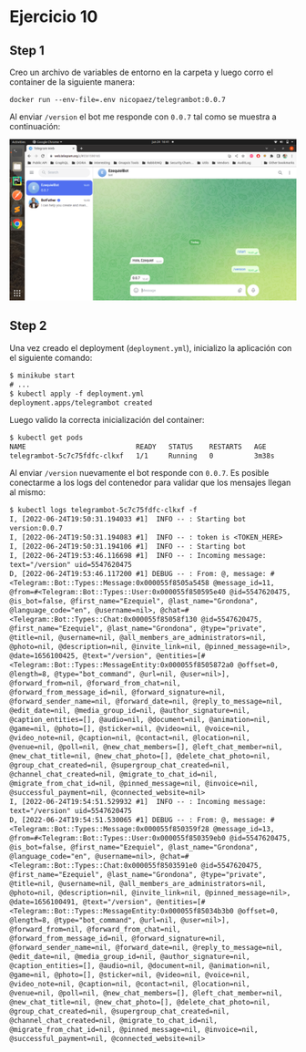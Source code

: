 # Ejercicio 10
## Step 1
Creo un archivo de variables de entorno en la carpeta y luego corro el container de la siguiente manera:
```shell
docker run --env-file=.env nicopaez/telegrambot:0.0.7
```
Al enviar `/version` el bot me responde con `0.0.7` tal como se muestra a continuación:

![Screenshot](https://github.com/Checho3388/DockerKubernetesIntro/blob/main/ejercicio10/Screenshot%20from%202022-06-24%2016-41-41.png "Screenshot")


## Step 2
Una vez creado el deployment (`deployment.yml`), inicializo la aplicación con el siguiente comando:

```shell
$ minikube start
# ...
$ kubectl apply -f deployment.yml
deployment.apps/telegrambot created
```

Luego valido la correcta inicialización del container:
```shell
$ kubectl get pods                     
NAME                           READY   STATUS    RESTARTS   AGE
telegrambot-5c7c75fdfc-clkxf   1/1     Running   0          3m38s
```

Al enviar `/version` nuevamente el bot responde con `0.0.7`. Es posible conectarme a los logs del contenedor para 
validar que los mensajes llegan al mismo:
```shell
$ kubectl logs telegrambot-5c7c75fdfc-clkxf -f
I, [2022-06-24T19:50:31.194033 #1]  INFO -- : Starting bot version:0.0.7
I, [2022-06-24T19:50:31.194083 #1]  INFO -- : token is <TOKEN_HERE>
I, [2022-06-24T19:50:31.194106 #1]  INFO -- : Starting bot
I, [2022-06-24T19:53:46.116698 #1]  INFO -- : Incoming message: text="/version" uid=5547620475
D, [2022-06-24T19:53:46.117200 #1] DEBUG -- : From: @, message: #<Telegram::Bot::Types::Message:0x000055f8505a5458 @message_id=11, @from=#<Telegram::Bot::Types::User:0x000055f850595e40 @id=5547620475, @is_bot=false, @first_name="Ezequiel", @last_name="Grondona", @language_code="en", @username=nil>, @chat=#<Telegram::Bot::Types::Chat:0x000055f85058f130 @id=5547620475, @first_name="Ezequiel", @last_name="Grondona", @type="private", @title=nil, @username=nil, @all_members_are_administrators=nil, @photo=nil, @description=nil, @invite_link=nil, @pinned_message=nil>, @date=1656100425, @text="/version", @entities=[#<Telegram::Bot::Types::MessageEntity:0x000055f8505872a0 @offset=0, @length=8, @type="bot_command", @url=nil, @user=nil>], @forward_from=nil, @forward_from_chat=nil, @forward_from_message_id=nil, @forward_signature=nil, @forward_sender_name=nil, @forward_date=nil, @reply_to_message=nil, @edit_date=nil, @media_group_id=nil, @author_signature=nil, @caption_entities=[], @audio=nil, @document=nil, @animation=nil, @game=nil, @photo=[], @sticker=nil, @video=nil, @voice=nil, @video_note=nil, @caption=nil, @contact=nil, @location=nil, @venue=nil, @poll=nil, @new_chat_members=[], @left_chat_member=nil, @new_chat_title=nil, @new_chat_photo=[], @delete_chat_photo=nil, @group_chat_created=nil, @supergroup_chat_created=nil, @channel_chat_created=nil, @migrate_to_chat_id=nil, @migrate_from_chat_id=nil, @pinned_message=nil, @invoice=nil, @successful_payment=nil, @connected_website=nil>
I, [2022-06-24T19:54:51.529932 #1]  INFO -- : Incoming message: text="/version" uid=5547620475
D, [2022-06-24T19:54:51.530065 #1] DEBUG -- : From: @, message: #<Telegram::Bot::Types::Message:0x000055f850359f28 @message_id=13, @from=#<Telegram::Bot::Types::User:0x000055f850359eb0 @id=5547620475, @is_bot=false, @first_name="Ezequiel", @last_name="Grondona", @language_code="en", @username=nil>, @chat=#<Telegram::Bot::Types::Chat:0x000055f8503591e0 @id=5547620475, @first_name="Ezequiel", @last_name="Grondona", @type="private", @title=nil, @username=nil, @all_members_are_administrators=nil, @photo=nil, @description=nil, @invite_link=nil, @pinned_message=nil>, @date=1656100491, @text="/version", @entities=[#<Telegram::Bot::Types::MessageEntity:0x000055f85034b3b0 @offset=0, @length=8, @type="bot_command", @url=nil, @user=nil>], @forward_from=nil, @forward_from_chat=nil, @forward_from_message_id=nil, @forward_signature=nil, @forward_sender_name=nil, @forward_date=nil, @reply_to_message=nil, @edit_date=nil, @media_group_id=nil, @author_signature=nil, @caption_entities=[], @audio=nil, @document=nil, @animation=nil, @game=nil, @photo=[], @sticker=nil, @video=nil, @voice=nil, @video_note=nil, @caption=nil, @contact=nil, @location=nil, @venue=nil, @poll=nil, @new_chat_members=[], @left_chat_member=nil, @new_chat_title=nil, @new_chat_photo=[], @delete_chat_photo=nil, @group_chat_created=nil, @supergroup_chat_created=nil, @channel_chat_created=nil, @migrate_to_chat_id=nil, @migrate_from_chat_id=nil, @pinned_message=nil, @invoice=nil, @successful_payment=nil, @connected_website=nil>
```
